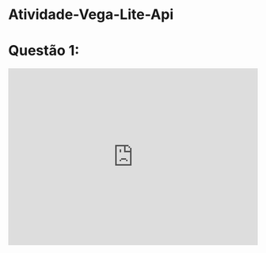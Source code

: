 # Atividade-Vega-Lite-Api

# Questão 1:
<iframe width="100%" height="358" frameborder="0"
  src="https://observablehq.com/embed/@rhenaraalves21/vega-lite-api-exercicios-2022?cells=gBarra"></iframe>
  
